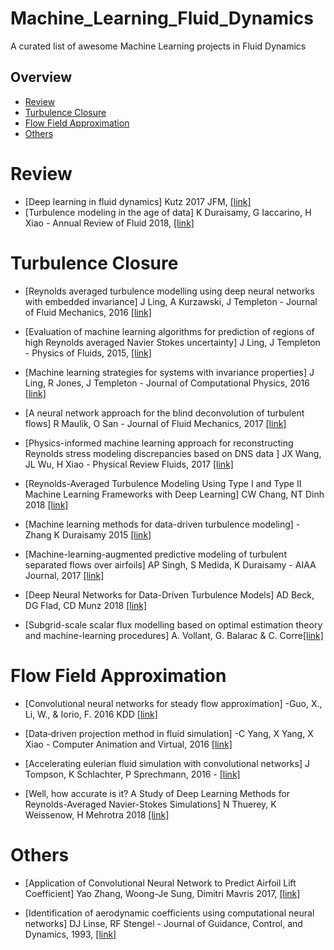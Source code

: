 # Machine_Learning_Fluid_Dynamics
A curated list of awesome Machine Learning projects in Fluid Dynamics

## Overview
- [Review](#review)
- [Turbulence Closure](#turbulence)
- [Flow Field Approximation](#flow)
- [Others](#others)
  
# Review
- [Deep learning in fluid dynamics] Kutz 2017 JFM, [[link]](https://www.cambridge.org/core/services/aop-cambridge-core/content/view/F2EDDAB89563DE5157FC4B8342AD9C70/S002211201600803Xa.pdf/div-class-title-deep-learning-in-fluid-dynamics-div.pdf)
- [Turbulence modeling in the age of data] K Duraisamy, G Iaccarino, H Xiao - Annual Review of Fluid  2018, [[link]](
https://www.annualreviews.org/doi/pdf/10.1146/annurev-fluid-010518-040547)



# Turbulence Closure
- [Reynolds averaged turbulence modelling using deep neural networks with embedded invariance] J Ling, A Kurzawski, J Templeton - Journal of Fluid Mechanics, 2016  [[link]](https://www.cambridge.org/core/services/aop-cambridge-core/content/view/0B280EEE89C74A7BF651C422F8FBD1EB/S0022112016006157a_hi.pdf/_div_class__title__Reynolds_averaged_turbulence_modelling_using_deep_neural_networks_with_embedded_invariance__div_.pdf)

- [Evaluation of machine learning algorithms for prediction of regions of high Reynolds averaged Navier Stokes uncertainty]
J Ling, J Templeton - Physics of Fluids, 2015, [[link]](
https://www.osti.gov/pages/servlets/purl/1235329)
- [Machine learning strategies for systems with invariance properties]
J Ling, R Jones, J Templeton - Journal of Computational Physics, 2016
[[link]](https://www.sciencedirect.com/science/article/pii/S0021999116301309)

- [A neural network approach for the blind deconvolution of turbulent flows] R Maulik, O San - Journal of Fluid Mechanics, 2017
[[link]](https://www.cambridge.org/core/services/aop-cambridge-core/content/view/210CB96198E054C6C7C5695136E84DE4/S0022112017006371a.pdf/div-class-title-a-neural-network-approach-for-the-blind-deconvolution-of-turbulent-flows-div.pdf)

- [Physics-informed machine learning approach for reconstructing Reynolds stress modeling discrepancies based on DNS data ] JX Wang, JL Wu, H Xiao - Physical Review Fluids, 2017
[[link]](https://arxiv.org/pdf/1606.07987)

- [Reynolds-Averaged Turbulence Modeling Using Type I and Type II Machine Learning Frameworks with Deep Learning] CW Chang, NT Dinh 2018 [[link]](https://arxiv.org/pdf/1804.01065)

- [Machine learning methods for data-driven turbulence modeling] - Zhang  K Duraisamy 2015 [[link]](https://deepblue.lib.umich.edu/bitstream/handle/2027.42/140521/6.2015-2460.pdf?sequence=1&isAllowed=y)

- [Machine-learning-augmented predictive modeling of turbulent separated flows over airfoils]
AP Singh, S Medida, K Duraisamy - AIAA Journal, 2017 [[link]](https://arxiv.org/pdf/1608.03990)

- [Deep Neural Networks for Data-Driven Turbulence Models]
AD Beck, DG Flad, CD Munz 2018
[[link]](https://www.researchgate.net/profile/David_Flad/publication/325737916_Deep_Neural_Networks_for_Data-Driven_Turbulence_Models/links/5b2605650f7e9b0e374ce02a/Deep-Neural-Networks-for-Data-Driven-Turbulence-Models.pdf)

- [Subgrid-scale scalar flux modelling based on optimal estimation theory and machine-learning procedures]
A. Vollant, G. Balarac & C. Corre[[link]](https://www.tandfonline.com/doi/abs/10.1080/14685248.2017.1334907)



# Flow Field Approximation
- [Convolutional neural networks for steady flow approximation] -Guo, X., Li, W., & Iorio, F. 2016  KDD [[link]](
https://www.autodeskresearch.com/sites/default/files/ADSK-KDD2016.pdf)

- [Data‐driven projection method in fluid simulation] -C Yang, X Yang, X Xiao - Computer Animation and Virtual, 2016
[[link]](https://onlinelibrary.wiley.com/doi/abs/10.1002/cav.1695)

- [Accelerating eulerian fluid simulation with convolutional networks]
J Tompson, K Schlachter, P Sprechmann, 2016 -
[[link]](https://arxiv.org/pdf/1607.03597)


- [Well, how accurate is it? A Study of Deep Learning Methods for Reynolds-Averaged Navier-Stokes Simulations]  N Thuerey, K Weissenow, H Mehrotra 2018
[[link]](https://arxiv.org/abs/1810.08217)


# Others

- [Application of Convolutional Neural Network to Predict Airfoil Lift Coefficient] Yao Zhang, Woong-Je Sung, Dimitri Mavris
2017, [[link]](https://arxiv.org/pdf/1712.10082)

- [Identification of aerodynamic coefficients using computational neural networks]
DJ Linse, RF Stengel - Journal of Guidance, Control, and Dynamics, 1993,
[[link]](http://www.dtic.mil/get-tr-doc/pdf?AD=ADA244711)
